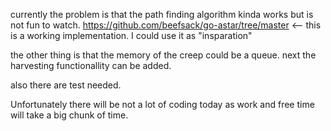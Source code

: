 currently the problem is that the path finding algorithm kinda works but is not fun to watch.
https://github.com/beefsack/go-astar/tree/master <-- this is a working implementation. I could use it as "insparation"


the other thing is that the memory of the creep could be a queue.
next the harvesting functionallity can be added.

also there are test needed.

Unfortunately there will be not a lot of coding today as work and free time will take a big chunk of time.
